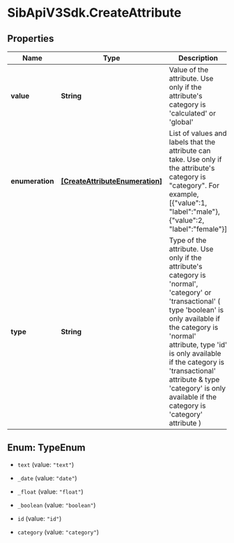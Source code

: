 # SibApiV3Sdk.CreateAttribute

## Properties
Name | Type | Description | Notes
------------ | ------------- | ------------- | -------------
**value** | **String** | Value of the attribute. Use only if the attribute's category is 'calculated' or 'global' | [optional] 
**enumeration** | [**[CreateAttributeEnumeration]**](CreateAttributeEnumeration.md) | List of values and labels that the attribute can take. Use only if the attribute's category is \"category\". For example, [{\"value\":1, \"label\":\"male\"}, {\"value\":2, \"label\":\"female\"}] | [optional] 
**type** | **String** | Type of the attribute. Use only if the attribute's category is 'normal', 'category' or 'transactional' ( type 'boolean' is only available if the category is 'normal' attribute, type 'id' is only available if the category is 'transactional' attribute & type 'category' is only available if the category is 'category' attribute ) | [optional] 


<a name="TypeEnum"></a>
## Enum: TypeEnum


* `text` (value: `"text"`)

* `_date` (value: `"date"`)

* `_float` (value: `"float"`)

* `_boolean` (value: `"boolean"`)

* `id` (value: `"id"`)

* `category` (value: `"category"`)




